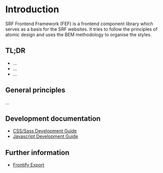 # Introduction

SRF Frontend Framework (FEF) is a frontend component library which serves as a basis for the SRF websites.
It tries to follow the principles of atomic design and uses the BEM methodology to organise the styles.

## TL;DR
* ...
* ...
* ...


## General principles
...

## Development documentation
<ul>
    <li><a href="docs/styles.md" data-fef-href="/patterns/00-documentation-10-styles/00-documentation-10-styles.html">CSS/Sass Development Guide</a></li>
    <li><a href="docs/javascript.md" data-fef-href="/patterns/00-documentation-20-javascript/00-documentation-20-javascript.html">Javascript Development Guide</a></li>
</ul>

## Further information
<ul>
    <li><a href="docs/frontify.md" data-fef-href="/patterns/00-documentation-80-frontify/00-documentation-80-frontify.html">Frontify Export</a></li>
</ul>

